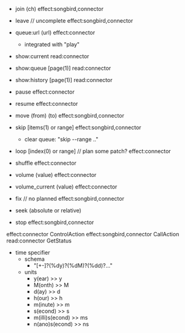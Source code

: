 - join (ch)                                      effect:songbird,connector
- leave                     // uncomplete        effect:songbird,connector
- queue:url (url)                                effect:connector
  - integrated with "play"

- show:current                                   read:connector
- show:queue [page(1)]                           read:connector
- show:history [page(1)]                         read:connector

- pause                                          effect:connector
- resume                                         effect:connector
- move (from) (to)                               effect:songbird,connector
- skip [items(1) or range]                       effect:songbird,connector
  - clear queue: "skip --range .."
- loop [index(0) or range]  // plan some patch?  effect:connector
- shuffle                                        effect:connector
- volume (value)                                 effect:connector
- volume_current (value)                         effect:connector
- fix                       // no planned        effect:songbird,connector
- seek (absolute or relative)
- stop                                           effect:songbird,connector

effect:connector           ControlAction
effect:songbird,connector  CallAction
read:connector             GetStatus

- time specifier
  - schema
    - "[+-]?(%dy)?(%dM)?(%dd)?..."
  - units
    - y(ear)          >>  y
    - M(onth)         >>  M
    - d(ay)           >>  d
    - h(our)          >>  h
    - m(inute)        >>  m
    - s(econd)        >>  s
    - m(illi)s(econd) >> ms
    - n(ano)s(econd)  >> ns
